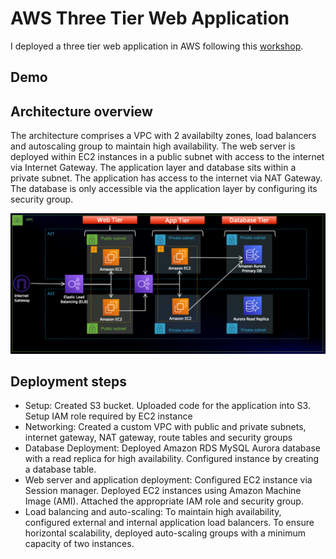 # AWS Three Tier Web Application
I deployed a three tier web application in AWS following this [workshop](https://catalog.us-east-1.prod.workshops.aws/workshops/85cd2bb2-7f79-4e96-bdee-8078e469752a/en-US/introduction/getting-started).
## Demo

## Architecture overview 
The architecture comprises a VPC with 2 availabilty zones, load balancers and autoscaling group to maintain high availability. The web server is deployed within EC2 instances in a public subnet with access to the internet via Internet Gateway. The application layer and database sits within a private subnet. The application has access to the internet via NAT Gateway. The database is only accessible via the application layer by configuring its security group.

![alt text](https://github.com/NoraEr/aws-three-tier-webapp/blob/main/architecture/three-tier-webapp-architecture.png)

## Deployment steps
- Setup: Created S3 bucket. Uploaded code for the application into S3. Setup IAM role required by EC2 instance
- Networking: Created a custom VPC with public and private subnets, internet gateway, NAT gateway, route tables and security groups
- Database Deployment: Deployed Amazon RDS MySQL Aurora database with a read replica for high availability. Configured instance by creating a database table.
- Web server and application deployment: Configured EC2 instance via Session manager. Deployed EC2 instances using Amazon Machine Image (AMI). Attached the appropriate IAM role and security group.
- Load balancing and auto-scaling: To maintain high availability, configured external and internal application load balancers. To ensure horizontal scalability, deployed auto-scaling groups with a minimum capacity of two instances.

